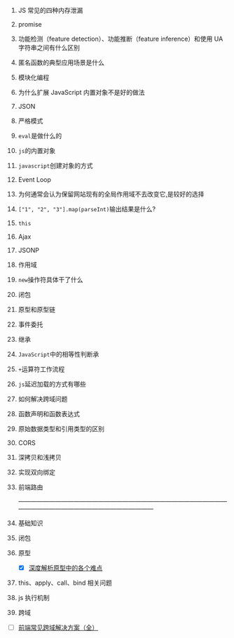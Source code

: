 1. JS 常见的四种内存泄漏
2. promise
3. 功能检测（feature detection）、功能推断（feature inference）和使用 UA 字符串之间有什么区别
4. 匿名函数的典型应用场景是什么
5. 模块化编程
6. 为什么扩展 JavaScript 内置对象不是好的做法
7. JSON
8. 严格模式
9. `eval`是做什么的
10. `js`的内置对象
11. `javascript`创建对象的方式
12. Event Loop
13. 为何通常会认为保留网站现有的全局作用域不去改变它,是较好的选择
14. `["1", "2", "3"].map(parseInt)`输出结果是什么?
15. `this`
16. Ajax
17. JSONP
18. 作用域
19. `new`操作符具体干了什么
20. 闭包
21. 原型和原型链
22. 事件委托
23. 继承
24. `JavaScript`中的相等性判断承
25. `+`运算符工作流程
26. `js`延迟加载的方式有哪些
27. 如何解决跨域问题
28. 函数声明和函数表达式
29. 原始数据类型和引用类型的区别
30. CORS
31. 深拷贝和浅拷贝
32. 实现双向绑定
33. 前端路由

    ————————————————————————————————————————————————————————

34. 基础知识

35. 闭包

36. 原型

    - [x] [深度解析原型中的各个难点](https://juejin.cn/post/6844903575974313992)

37. this、apply、call、bind 相关问题

38. js 执行机制

39. 跨域

- [ ] [前端常见跨域解决方案（全）](https://segmentfault.com/a/1190000011145364)
